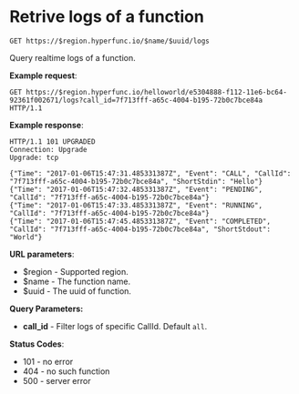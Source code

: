# Retrive logs of a function

`GET https://$region.hyperfunc.io/$name/$uuid/logs`

Query realtime logs of a function.

**Example request**:

```
GET https://$region.hyperfunc.io/helloworld/e5304888-f112-11e6-bc64-92361f002671/logs?call_id=7f713fff-a65c-4004-b195-72b0c7bce84a HTTP/1.1
```

**Example response**:

```
HTTP/1.1 101 UPGRADED
Connection: Upgrade
Upgrade: tcp

{"Time": "2017-01-06T15:47:31.485331387Z", "Event": "CALL", "CallId": "7f713fff-a65c-4004-b195-72b0c7bce84a", "ShortStdin": "Hello"}
{"Time": "2017-01-06T15:47:32.485331387Z", "Event": "PENDING", "CallId": "7f713fff-a65c-4004-b195-72b0c7bce84a"}
{"Time": "2017-01-06T15:47:33.485331387Z", "Event": "RUNNING", "CallId": "7f713fff-a65c-4004-b195-72b0c7bce84a"}
{"Time": "2017-01-06T15:47:45.485331387Z", "Event": "COMPLETED", "CallId": "7f713fff-a65c-4004-b195-72b0c7bce84a", "ShortStdout": "World"}
```

**URL parameters**:

* $region - Supported region.
* $name - The function name.
* $uuid - The uuid of function.

**Query Parameters:**

- **call_id** - Filter logs of specific CallId. Default `all`.

**Status Codes**:

* 101 - no error
* 404 - no such function
* 500 - server error
